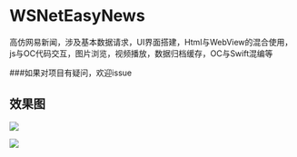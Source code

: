 # WSNetEasyNews
高仿网易新闻，涉及基本数据请求，UI界面搭建，Html与WebView的混合使用，js与OC代码交互，图片浏览，视频播放，数据归档缓存，OC与Swift混编等

###如果对项目有疑问，欢迎issue

## 效果图
![](http://7xq8l3.com1.z0.glb.clouddn.com/neteasy.gif)

![](http://7xq8l3.com1.z0.glb.clouddn.com/neteasy2.gif)

